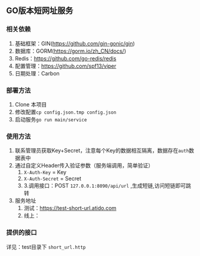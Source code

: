 ## GO版本短网址服务

### 相关依赖

1. 基础框架：GIN(https://github.com/gin-gonic/gin)
2. 数据库：GORM(https://gorm.io/zh_CN/docs/)
3. Redis：https://github.com/go-redis/redis
4. 配置管理：https://github.com/spf13/viper
5. 日期处理：Carbon

### 部署方法

1. Clone 本项目
2. 修改配置`cp config.json.tmp config.json`
3. 启动服务`go run main/service`

### 使用方法

1. 联系管理员获取Key+Secret，注意每个Key的数据相互隔离，数据存在`auth`数据表中
2. 通过自定义Header传入验证参数（服务端调用，简单验证）
    1. `X-Auth-Key` = Key
    2. `X-Auth-Secret` = Secret 
    3. 3.调用接口：POST `127.0.0.1:8090/api/url` ,生成短链,访问短链即可跳转
3. 服务地址
   1. 测试：https://test-short-url.atido.com
   2. 线上：

### 提供的接口

详见：test目录下 `short_url.http`